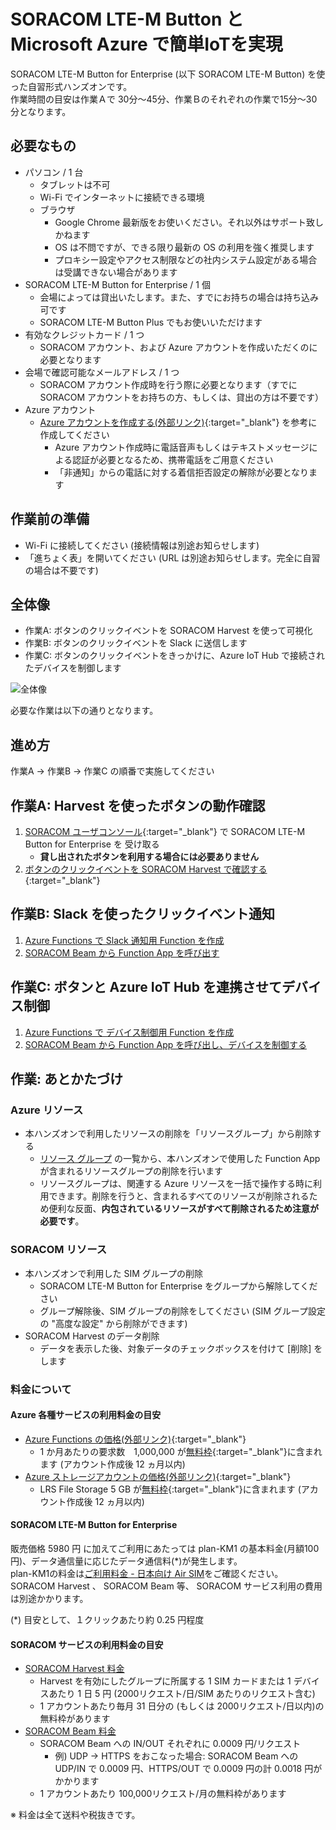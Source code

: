# SORACOM LTE-M Button と Microsoft Azure で簡単IoTを実現

SORACOM LTE-M Button for Enterprise (以下 SORACOM LTE-M Button) を使った自習形式ハンズオンです。  
作業時間の目安は作業Ａで 30分～45分、作業Ｂのそれぞれの作業で15分～30分となります。

<h2 id="prepare">必要なもの</h2>

* パソコン / 1 台
    * タブレットは不可
    * Wi-Fi でインターネットに接続できる環境
    * ブラウザ
        * Google Chrome 最新版をお使いください。それ以外はサポート致しかねます
        * OS は不問ですが、できる限り最新の OS の利用を強く推奨します
        * プロキシー設定やアクセス制限などの社内システム設定がある場合は受講できない場合があります
* SORACOM LTE-M Button for Enterprise / 1 個
    * 会場によっては貸出いたします。また、すでにお持ちの場合は持ち込み可です
    * SORACOM LTE-M Button Plus でもお使いいただけます
* 有効なクレジットカード / 1 つ
    * SORACOM アカウント、および Azure アカウントを作成いただくのに必要となります
* 会場で確認可能なメールアドレス / 1 つ
    * SORACOM アカウント作成時を行う際に必要となります（すでに SORACOM アカウントをお持ちの方、もしくは、貸出の方は不要です）
* Azure アカウント
    * [Azure アカウントを作成する(外部リンク)](https://docs.microsoft.com/ja-jp/learn/modules/create-an-azure-account/5-exercise-create-an-azure-account){:target="_blank"} を参考に作成してください
        * Azure アカウント作成時に電話音声もしくはテキストメッセージによる認証が必要となるため、携帯電話をご用意ください
        * 「非通知」からの電話に対する着信拒否設定の解除が必要となります

<h2 id="standby">作業前の準備</h2>

* Wi-Fi に接続してください (接続情報は別途お知らせします)
* 「進ちょく表」を開いてください (URL は別途お知らせします。完全に自習の場合は不要です)

<h2 id="overview">全体像</h2>

- 作業A: ボタンのクリックイベントを SORACOM Harvest を使って可視化
- 作業B: ボタンのクリックイベントを Slack に送信します
- 作業C: ボタンのクリックイベントをきっかけに、Azure IoT Hub で接続されたデバイスを制御します

![全体像](https://docs.google.com/drawings/d/e/2PACX-1vSZM2kNBWqLmSPzAlCE6Z1A8gN9Kzmh4YCxF0BLK3PjIjKyPnq8d2Ydgf0Ac1Uod93iOr_Dwb7OUOk3/pub?w=928&h=523)

必要な作業は以下の通りとなります。

<h2 id="workflow">進め方</h2>
作業A → 作業B → 作業C の順番で実施してください

<h2 id="work-a">作業A: Harvest を使ったボタンの動作確認</h2>

1. [SORACOM ユーザコンソール](https://console.soracom.io){:target="_blank"} で SORACOM LTE-M Button for Enterprise を 受け取る
    - **貸し出されたボタンを利用する場合には必要ありません**
2. [ボタンのクリックイベントを SORACOM Harvest で確認する](work-a/harvest){:target="_blank"}

<h2 id="work-b">作業B: Slack を使ったクリックイベント通知</h2>

1. [ Azure Functions で Slack 通知用 Function を作成 ](work-b/azure)
2. [ SORACOM Beam から Function App を呼び出す ](work-b/soracom)

<h2 id="work-c">作業C: ボタンと Azure IoT Hub を連携させてデバイス制御</h2>

1. [ Azure Functions で デバイス制御用 Function を作成 ](work-c/azure)
2. [ SORACOM Beam から Function App を呼び出し、デバイスを制御する ](work-c/soracom)

<h2 id="closing">作業: あとかたづけ</h2>

<h3 id="cleanup-azure">Azure リソース</h3>

* 本ハンズオンで利用したリソースの削除を「リソースグループ」から削除する
    * [リソース グループ](https://portal.azure.com/#blade/HubsExtension/BrowseResourceGroupBlade/resourceType/Microsoft.Resources%2Fsubscriptions%2FresourceGroups) の一覧から、本ハンズオンで使用した Function App が含まれるリソースグループの削除を行います
    * リソースグループは、関連する Azure リソースを一括で操作する時に利用できます。削除を行うと、含まれるすべてのリソースが削除されるため便利な反面、**内包されているリソースがすべて削除されるため注意が必要です**。

<h3 id="cleanup-soracom">SORACOM リソース</h3>

* 本ハンズオンで利用した SIM グループの削除
    * SORACOM LTE-M Button for Enterprise をグループから解除してください
    * グループ解除後、SIM グループの削除をしてください (SIM グループ設定の "高度な設定" から削除ができます)
* SORACOM Harvest のデータ削除
    * データを表示した後、対象データのチェックボックスを付けて [削除] をします

<h3 id="fee">料金について</h3>

#### Azure 各種サービスの利用料金の目安

* [Azure Functions の価格(外部リンク)](https://azure.microsoft.com/ja-jp/pricing/details/functions/){:target="_blank"}
    *  1 か月あたりの要求数　1,000,000 が[無料枠](https://azure.microsoft.com/ja-jp/free/){:target="_blank"}に含まれます (アカウント作成後 12 ヵ月以内)
* [Azure ストレージアカウントの価格(外部リンク)](https://azure.microsoft.com/ja-jp/pricing/details/storage/page-blobs/){:target="_blank"}
    * LRS File Storage 5 GB が[無料枠](https://azure.microsoft.com/ja-jp/free/){:target="_blank"}に含まれます (アカウント作成後 12 ヵ月以内)

#### SORACOM LTE-M Button for Enterprise

販売価格 5980 円 に加えてご利用にあたっては plan-KM1 の基本料金(月額100円)、データ通信量に応じたデータ通信料(*)が発生します。  
plan-KM1の料金は[ご利用料金 - 日本向け Air SIM](https://soracom.jp/services/air/cellular/price/#plan-km1)をご確認ください。  
SORACOM Harvest 、 SORACOM Beam 等、 SORACOM サービス利用の費用は別途かかります。

(*) 目安として、１クリックあたり約 0.25 円程度

#### SORACOM サービスの利用料金の目安

* [SORACOM Harvest 料金](https://soracom.jp/services/harvest/price/)
    * Harvest を有効にしたグループに所属する 1 SIM カードまたは 1 デバイスあたり 1 日 5 円 (2000リクエスト/日/SIM あたりのリクエスト含む)
    * 1 アカウントあたり毎月 31 日分の (もしくは 2000リクエスト/日以内)の無料枠があります
* [SORACOM Beam 料金](https://soracom.jp/services/beam/price/)
    * SORACOM Beam への IN/OUT それぞれに 0.0009 円/リクエスト
        * 例) UDP → HTTPS をおこなった場合: SORACOM Beam への UDP/IN で 0.0009 円、HTTPS/OUT で 0.0009 円の計 0.0018 円がかかります
    * 1 アカウントあたり 100,000リクエスト/月の無料枠があります

※ 料金は全て送料や税抜きです。

<!--

### 資料集

<h2 id="appendix">おまけコンテンツ</h2>


-->
